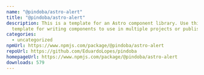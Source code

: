 ```yaml
---
name: "@pindoba/astro-alert"
title: "@pindoba/astro-alert"
description: This is a template for an Astro component library. Use this
  template for writing components to use in multiple projects or publish to NPM.
categories:
  - uncategorized
npmUrl: https://www.npmjs.com/package/@pindoba/astro-alert
repoUrl: https://github.com/EduardoLopes/pindoba
homepageUrl: https://www.npmjs.com/package/@pindoba/astro-alert
downloads: 579
---
```

